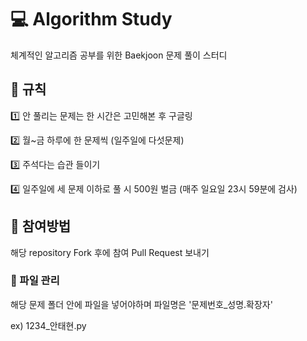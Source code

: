 # 💻 Algorithm Study #
체계적인 알고리즘 공부를 위한 Baekjoon 문제 풀이 스터디

## 💫 규칙 ##
1️⃣ 안 풀리는 문제는 한 시간은 고민해본 후 구글링 

2️⃣ 월~금 하루에 한 문제씩 (일주일에 다섯문제)

3️⃣ 주석다는 습관 들이기

4️⃣ 일주일에 세 문제 이하로 풀 시 500원 벌금 (매주 일요일 23시 59분에 검사)

## 💫 참여방법 ##
해당 repository Fork 후에 참여
Pull Request 보내기

### 📂 파일 관리 ###

해당 문제 폴더 안에 파일을 넣어야하며 파일명은 '문제번호_성명.확장자'

ex) 1234_안태현.py
